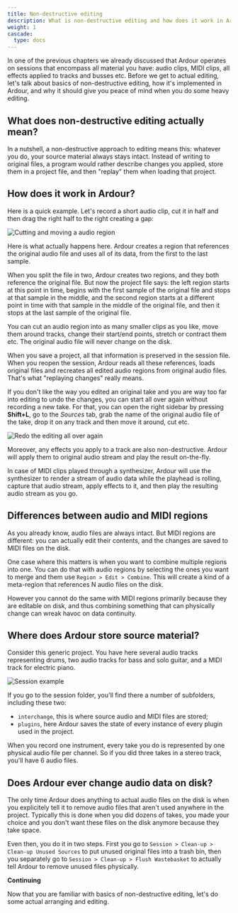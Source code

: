 ```yaml
---
title: Non-destructive editing
description: What is non-destructive editing and how does it work in Ardour?
weight: 1
cascade:
  type: docs
---
```


In one of the previous chapters we already discussed that Ardour operates on sessions that encompass all material you have: audio clips, MIDI clips, all effects applied to tracks and busses etc. Before we get to actual editing, let's talk about basics of non-destructive editing, how it's implemented in Ardour, and why it should give you peace of mind when you do some heavy editing.

## What does non-destructive editing actually mean?

In a nutshell, a non-destructive approach to editing means this: whatever you do, your source material always stays intact. Instead of writing to original files, a program would rather describe changes you applied, store them in a project file, and then "replay" them when loading that project.

## How does it work in Ardour?

Here is a quick example. Let's record a short audio clip, cut it in half and then drag the right half to the right creating a gap:

![Cutting and moving a audio region](en/non-destructive-editing-cut-move-example.gif)

Here is what actually happens here. Ardour creates a region that references the original audio file and uses all of its data, from the first to the last sample.

When you split the file in two, Ardour creates two regions, and they both reference the original file. But now the project file says: the left region starts at this point in time, begins with the first sample of the original file and stops at that sample in the middle, and the second region starts at a different point in time with that sample in the middle of the original file, and then it stops at the last sample of the original file.

You can cut an audio region into as many smaller clips as you like, move them around tracks, change their start/end points, stretch or contract them etc. The original audio file will never change on the disk.

When you save a project, all that information is preserved in the session file. When you reopen the session, Ardour reads all these references, loads original files and recreates all edited audio regions from original audio files. That's what "replaying changes" really means.

If you don't like the way you edited an original take and you are way too far into editing to undo the changes, you can start all over again without recording a new take. For that, you can open the right sidebar by pressing **Shift+L**, go to the _Sources_ tab, grab the name of the original audio file of the take, drop it on any track and then move it around, cut etc.

![Redo the editing all over again](en/non-destructive-editing-redo-all-over-again.gif)

Moreover, any effects you apply to a track are also non-destructive. Ardour will apply them to original audio stream and play the result on-the-fly.

In case of MIDI clips played through a synthesizer, Ardour will use the synthesizer to render a stream of audio data while the playhead is rolling, capture that audio stream, apply effects to it, and then play the resulting audio stream as you go. 

## Differences between audio and MIDI regions

As you already know, audio files are always intact. But MIDI regions are different: you can actually edit their contents, and the changes are saved to MIDI files on the disk.

One case where this matters is when you want to combine multiple regions into one. You can do that with audio regions by selecting the ones you want to merge and them use `Region > Edit > Combine`. This will create a kind of a meta-region that references N audio files on the disk.

However you cannot do the same with MIDI regions primarily because they are editable on disk, and thus combining something that can physically change can wreak havoc on data continuity.

## Where does Ardour store source material?

Consider this generic project. You have here several audio tracks representing drums, two audio tracks for bass and solo guitar, and a MIDI track for electric piano.

![Session example](en/session-example.png)

If you go to the session folder, you'll find there a number of subfolders,
including these two:

- `interchange`, this is where source audio and MIDI files are stored;
- `plugins`, here Ardour saves the state of every instance of every plugin used in the project.

When you record one instrument, every take you do is represented by one physical audio file per channel. So if you did three takes in a stereo track, you'll have 6 audio files.

## Does Ardour ever change audio data on disk?

The only time Ardour does anything to actual audio files on the disk is when you explicitely tell it to remove audio files that aren't used anywhere in the project. Typically this is done when you did dozens of takes, you made your choice and you don't want these files on the disk anymore because they take space.

Even then, you do it in two steps. First you go to `Session > Clean-up > Clean-up Unused Sources` to put unused original files into a trash bin, then you separately go to `Session > Clean-up > Flush Wastebasket` to actually tell Ardour to remove unused files physically.

**Continuing**

Now that you are familiar with basics of non-destructive editing, let's do some actual arranging and editing.